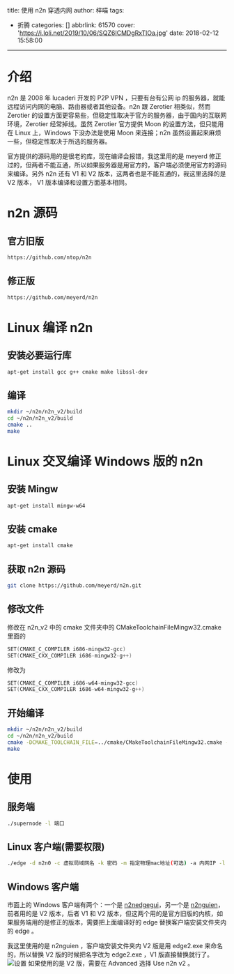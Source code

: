 title: 使用 n2n 穿透内网
author: 梓喵
tags:
  - 折腾
categories: []
abbrlink: 61570
cover: 'https://i.loli.net/2019/10/06/SQZ6ICMDgRxTlOa.jpg'
date: 2018-02-12 15:58:00
---
# 介绍

n2n 是 2008 年 lucaderi 开发的 P2P VPN ，只要有台有公网 ip 的服务器，就能远程访问内网的电脑、路由器或者其他设备。n2n 跟 Zerotier 相类似，然而 Zerotier 的设置方面更容易些，但稳定性取决于官方的服务器，由于国内的互联网环境，Zerotier 经常掉线。虽然 Zerotier 官方提供 Moon 的设置方法，但只能用在 Linux 上，Windows 下没办法是使用 Moon 来连接；n2n 虽然设置起来麻烦一些，但稳定性取决于所选的服务器。

官方提供的源码用的是很老的库，现在编译会报错，我这里用的是 meyerd 修正过的，但两者不能互通，所以如果服务器是用官方的，客户端必须使用官方的源码来编译。另外 n2n 还有 V1 和 V2 版本，这两者也是不能互通的，我这里选择的是 V2 版本， V1 版本编译和设置方面基本相同。

# n2n 源码
## 官方旧版
```bash
https://github.com/ntop/n2n
```
## 修正版
```bash
https://github.com/meyerd/n2n
```


# Linux 编译 n2n
## 安装必要运行库

```bash
apt-get install gcc g++ cmake make libssl-dev
```

## 编译
```bash
mkdir ~/n2n/n2n_v2/build
cd ~/n2n/n2n_v2/build
cmake ..
make
```

# Linux 交叉编译 Windows 版的 n2n
## 安装 Mingw
```bash
apt-get install mingw-w64
```

## 安装 cmake
```bash
apt-get install cmake
```

## 获取 n2n 源码
```bash
git clone https://github.com/meyerd/n2n.git
```

## 修改文件
修改在 n2n_v2 中的 cmake 文件夹中的 CMakeToolchainFileMingw32.cmake 里面的

``` c
SET(CMAKE_C_COMPILER i686-mingw32-gcc)
SET(CMAKE_CXX_COMPILER i686-mingw32-g++)
```

修改为

``` c
SET(CMAKE_C_COMPILER i686-w64-mingw32-gcc)
SET(CMAKE_CXX_COMPILER i686-w64-mingw32-g++)
```

## 开始编译
```bash
mkdir ~/n2n/n2n_v2/build
cd ~/n2n/n2n_v2/build
cmake -DCMAKE_TOOLCHAIN_FILE=../cmake/CMakeToolchainFileMingw32.cmake --build ./ ../
make
```
# 使用
## 服务端
```bash
./supernode -l 端口
```

## Linux 客户端(需要权限)
```bash
./edge -d n2n0 -c 虚拟局域网名 -k 密码 -m 指定物理mac地址(可选) -a 内网IP -l 服务端IP:端口号
```

## Windows 客户端
市面上的 Windows 客户端有两个：一个是 [n2nedgegui](https://sourceforge.net/projects/n2nedgegui/)，另一个是 [n2nguien](http://www.vpnhosting.cz/n2nguien.exe)，前者用的是 V2 版本，后者 V1 和 V2 版本，但这两个用的是官方旧版的内核，如果服务端用的是修正的版本，需要把上面编译好的 edge 替换客户端安装文件夹内的 edge 。

我这里使用的是 n2nguien ，客户端安装文件夹内 V2 版是用 edge2.exe 来命名的，所以替换 V2 版的时候把名字改为 edge2.exe ，V1 版直接替换就行了。
![设置](https://i.loli.net/2018/05/02/5ae98660ae3f0.jpg)
如果使用的是 V2 版，需要在 Advanced 选择 Use n2n v2 。